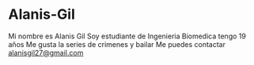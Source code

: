 # Alanis-Gil
Mi nombre es Alanis Gil
Soy estudiante de Ingenieria Biomedica
tengo 19 años 
Me gusta la series de crimenes y bailar
Me puedes contactar alanisgil27@gmail.com
